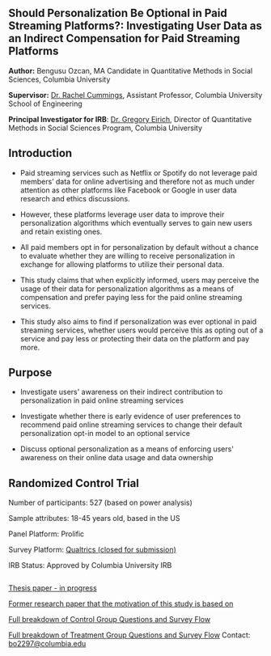 ## Should Personalization Be Optional in Paid Streaming Platforms?: Investigating User Data as an Indirect Compensation for Paid Streaming Platforms

**Author:** Bengusu Ozcan, MA Candidate in Quantitative Methods in Social Sciences, Columbia University

**Supervisor:** [Dr. Rachel Cummings](https://sites.gatech.edu/rachel-cummings/),  Assistant Professor, Columbia University School of Engineering

**Principal Investigator for IRB**: [Dr. Gregory Eirich](https://datascience.columbia.edu/people/greg-eirich/), Director of Quantitative Methods in Social Sciences Program, Columbia University

**Introduction**
------
* Paid streaming services such as Netflix or Spotify do not leverage paid members’ data for online advertising and therefore not as much under attention as other platforms like Facebook or Google in user data research and ethics discussions. 

* However, these platforms leverage user data to improve their personalization algorithms which eventually serves to gain new users and retain existing ones.

* All paid members opt in for personalization by default without a chance to evaluate whether they are willing to receive personalization in exchange for allowing platforms to utilize their personal data.

* This study claims that when explicitly informed, users may perceive the usage of their data for personalization algorithms as a means of compensation and prefer paying less for the paid online streaming services.

* This study also aims to find if personalization was ever optional in paid streaming services, whether users would perceive this as opting out of a service and pay less or protecting their data on the platform and pay more.

**Purpose**
------
* Investigate users' awareness on their indirect contribution to  personalization in paid online streaming services

* Investigate whether there is early evidence of user preferences to recommend paid online streaming services to change their default personalization opt-in model to an optional service

* Discuss optional personalization as a means of enforcing users' awareness on their online data usage and data ownership

**Randomized Control Trial**
------
Number of participants: 527 (based on power analysis)

Sample attributes: 18-45 years old, based in the US

Panel Platform: Prolific

Survey Platform: [Qualtrics (closed for submission)](https://columbiaiserp.iad1.qualtrics.com/jfe/form/SV_0USGNWJ7l3EmGWO)

IRB Status: Approved by Columbia University IRB

<!-- wp:image {"id":1136} -->
<figure class="wp-block-image"><img src="http://www.bengusuozcan.com/wp-content/uploads/2021/10/Website-Experiment-Design.png" alt="" class="wp-image-1136"/></figure>
<!-- /wp:image -->



[Thesis paper - in progress](https://docs.google.com/document/d/17Dx-AoC2EmwZT_ACsCKQeqgVv6iY3nsX/edit)

[Former research paper that the motivation of this study is based on](https://drive.google.com/file/d/1wE5m3WhmWBPhcZlvpQJUdVGe4XPFu0rG/view)

[Full breakdown of Control Group Questions and Survey Flow](https://docs.google.com/presentation/d/16bSotQaHCHuneAB8LdRDo0jfdE7gLn2c/edit)

[Full breakdown of Treatment Group Questions and Survey Flow](https://docs.google.com/presentation/d/1ijSOqLLCtlGK4sT2G1b1dR4JkNE5BMh6/edit)
Contact: bo2297@columbia.edu
